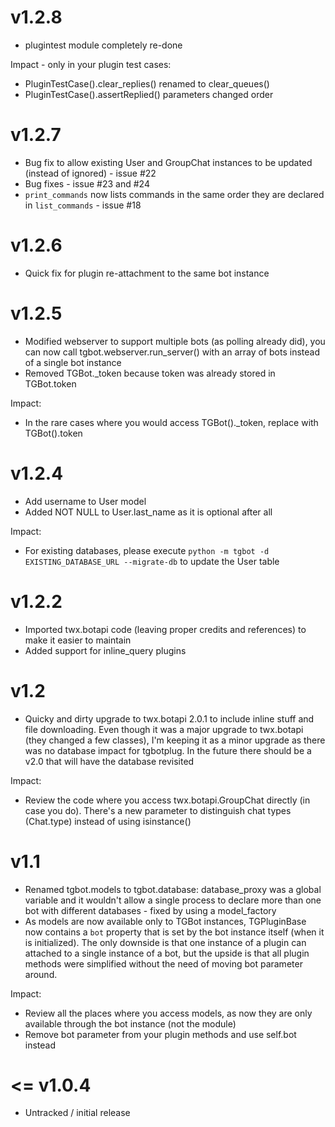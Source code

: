 v1.2.8
======
* plugintest module completely re-done

Impact - only in your plugin test cases:
* PluginTestCase().clear_replies() renamed to clear_queues()
* PluginTestCase().assertReplied() parameters changed order

v1.2.7
======
* Bug fix to allow existing User and GroupChat instances to be updated (instead of ignored) - issue #22
* Bug fixes - issue #23 and #24
* `print_commands` now lists commands in the same order they are declared in `list_commands` - issue #18

v1.2.6
======
* Quick fix for plugin re-attachment to the same bot instance

v1.2.5
======
* Modified webserver to support multiple bots (as polling already did), you can now call tgbot.webserver.run_server() with an array of bots instead of a single bot instance
* Removed TGBot.\_token because token was already stored in TGBot.token

Impact:
* In the rare cases where you would access TGBot().\_token, replace with TGBot().token

v1.2.4
======

* Add username to User model
* Added NOT NULL to User.last_name as it is optional after all

Impact:
* For existing databases, please execute `python -m tgbot -d EXISTING_DATABASE_URL --migrate-db` to update the User table

v1.2.2
======

* Imported twx.botapi code (leaving proper credits and references) to make it easier to maintain
* Added support for inline_query plugins

v1.2
======

* Quicky and dirty upgrade to twx.botapi 2.0.1 to include inline stuff and file downloading. Even though it was a major upgrade to twx.botapi (they changed a few classes), I'm keeping it as a minor upgrade as there was no database impact for tgbotplug. In the future there should be a v2.0 that will have the database revisited

Impact:
* Review the code where you access twx.botapi.GroupChat directly (in case you do). There's a new parameter to distinguish chat types (Chat.type) instead of using isinstance()

v1.1
======

* Renamed tgbot.models to tgbot.database: database_proxy was a global variable and it wouldn't allow a single process to declare more than one bot with different databases - fixed by using a model_factory
* As models are now available only to TGBot instances, TGPluginBase now contains a `bot` property that is set by the bot instance itself (when it is initialized). The only downside is that one instance of a plugin can attached to a single instance of a bot, but the upside is that all plugin methods were simplified without the need of moving bot parameter around.

Impact:
* Review all the places where you access models, as now they are only available through the bot instance (not the module)
* Remove bot parameter from your plugin methods and use self.bot instead

<= v1.0.4
=======

* Untracked / initial release
